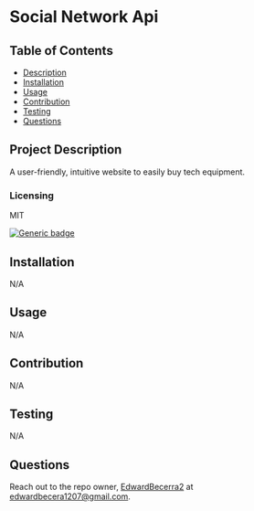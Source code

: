 
  # Social Network Api

  ## Table of Contents
  - [Description](#project-description)
  - [Installation](#installation)
  - [Usage](#usage)
  - [Contribution](#contribution)
  - [Testing](#testing)
  - [Questions](#questions)


  ## Project Description
  A user-friendly, intuitive website to easily buy tech equipment.
  
  ### Licensing 
  MIT
  
  [![Generic badge](https://img.shields.io/badge/License-MIT-green.svg)](https://choosealicense.com/licenses/mit/.)
  
   
  
  

  ## Installation 
  N/A

  ## Usage 
  N/A

  ## Contribution
  N/A

  ## Testing
  N/A

  ## Questions
  Reach out to the repo owner, [EdwardBecerra2](https://github.com/EdwardBecerra2) at edwardbecera1207@gmail.com.
  